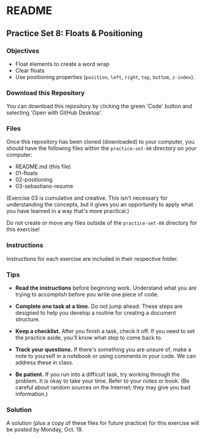# README

## Practice Set 8: Floats & Positioning

### Objectives

- Float elements to create a word wrap
- Clear floats
- Use positioning properties (`position`, `left`, `right`, `top`, `bottom`, `z-index`).

### Download this Repository

You can download this repository by clicking the green 'Code' button and selecting 'Open with GitHub Desktop'.

### Files

Once this repository has been cloned (downloaded) to your computer, you should have the following files within the `practice-set-08` directory on your computer:

- README.md (this file)
- 01-floats
- 02-positioning
- 03-sebastians-resume

(Exercise 03 is cumulative and creative. This isn't necessary for understanding the concepts, but it gives you an opportunity to apply what you have learned in a way that's more practical.)

Do not create or move any files outside of the `practice-set-08` directory for this exercise!

### Instructions

Instructions for each exercise are included in their respective folder.


### Tips

- **Read the instructions** before beginning work. Understand what you are trying to accomplish before you write one piece of code.

- **Complete one task at a time.** Do not jump ahead. These steps are designed to help you develop a routine for creating a document structure.

- **Keep a checklist.** After you finish a task, check it off. If you need to set the practice aside, you'll know what step to come back to.

- **Track your questions.** If there's something you are unsure of, make a note to yourself in a notebook or using comments in your code. We can address these in class.

- **Be patient.** If you run into a difficult task, try working through the problem. It is okay to take your time. Refer to your notes or book. (Be careful about random sources on the Internet; they may give you bad information.)


### Solution

A solution (plus a copy of these files for future practice) for this exercise will be posted by Monday, Oct. 19.

